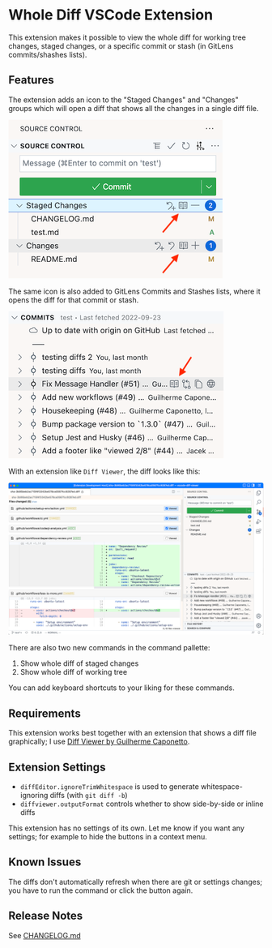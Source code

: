 # Whole Diff VSCode Extension

This extension makes it possible to view the whole diff for working tree
changes, staged changes, or a specific commit or stash (in GitLens
commits/shashes lists).

## Features

The extension adds an icon to the "Staged Changes" and "Changes" groups which
will open a diff that shows all the changes in a single diff file.

![Whole Diff buttons](images/buttons-screenshot.png)

The same icon is also added to GitLens Commits and Stashes lists, where it opens
the diff for that commit or stash.

![Whole Diff buttons on commits](images/buttons-commit-screenshot.png)

With an extension like `Diff Viewer`, the diff looks like this:

![A whole diff opened](images/diff-view-screenshot.png)

There are also two new commands in the command pallette:

1. Show whole diff of staged changes
2. Show whole diff of working tree

You can add keyboard shortcuts to your liking for these commands.

## Requirements

This extension works best together with an extension that shows a diff file
graphically; I use
[Diff Viewer by Guilherme Caponetto](https://marketplace.visualstudio.com/items?itemName=caponetto.vscode-diff-viewer).

## Extension Settings

- `diffEditor.ignoreTrimWhitespace` is used to generate whitespace-ignoring
  diffs (with `git diff -b`)
- `diffviewer.outputFormat` controls whether to show side-by-side or inline
  diffs

This extension has no settings of its own. Let me know if you want any settings;
for example to hide the buttons in a context menu.

## Known Issues

The diffs don't automatically refresh when there are git or settings changes;
you have to run the command or click the button again.

## Release Notes

See [CHANGELOG.md](CHANGELOG.md)
